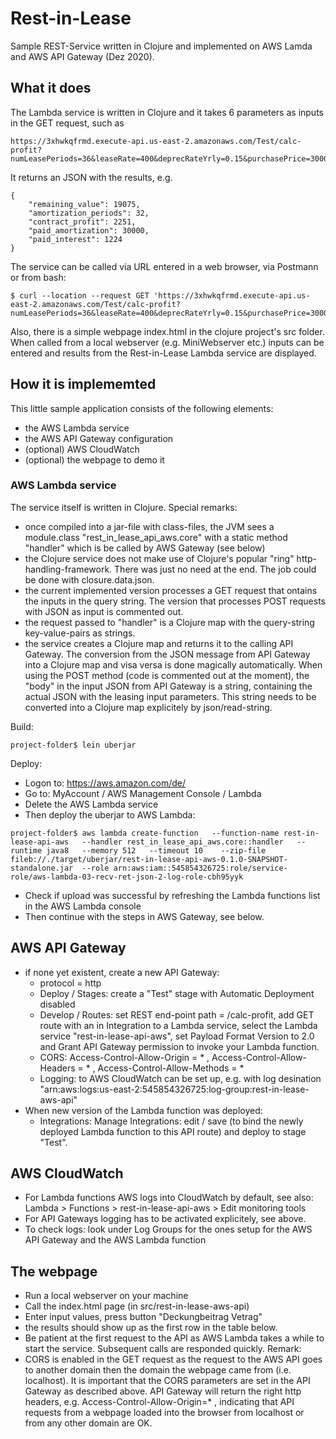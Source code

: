 # Rest-in-Lease
Sample REST-Service written in Clojure and implemented on AWS Lamda and AWS API Gateway (Dez 2020).
## What it does
The Lambda service is written in Clojure and it takes 6 parameters as inputs in the GET request, such as 
```
https://3xhwkqfrmd.execute-api.us-east-2.amazonaws.com/Test/calc-profit?numLeasePeriods=36&leaseRate=400&deprecRateYrly=0.15&purchasePrice=30000&refiInterestRateYrly=0.03&refiAnnuity=1000
```
It returns an JSON with the results, e.g.
```
{
    "remaining_value": 19075,
    "amortization_periods": 32,
    "contract_profit": 2251,
    "paid_amortization": 30000,
    "paid_interest": 1224
}
```
The service can be called via URL entered in a web browser, via Postmann or from bash: 
```
$ curl --location --request GET 'https://3xhwkqfrmd.execute-api.us-east-2.amazonaws.com/Test/calc-profit?numLeasePeriods=36&leaseRate=400&deprecRateYrly=0.15&purchasePrice=30000&refiInterestRateYrly=0.03&refiAnnuity=1000'
```

Also, there is a simple webpage index.html in the clojure project's src folder. When called from a local webserver (e.g. MiniWebserver etc.) inputs can be entered and results from the Rest-in-Lease Lambda service are displayed.

## How it is implememted
This little sample application consists of the following elements: 
* the AWS Lambda service
* the AWS API Gateway configuration
* (optional) AWS CloudWatch
* (optional) the webpage to demo it 

### AWS Lambda service
The service itself is written in Clojure. 
Special remarks:
* once compiled into a jar-file with class-files, the JVM sees a module.class "rest_in_lease_api_aws.core" with a static method "handler" which is be called by AWS Gateway (see below)
* the Clojure service does not make use of Clojure's popular "ring" http-handling-framework. There was just no need at the end. The job could be done with closure.data.json.
* the current implemented version processes a GET request that ontains the inputs in the query string. The version that processes POST requests with JSON as input is commented out. 
* the request passed to "handler" is a Clojure map with the query-string key-value-pairs as strings. 
* the service creates a Clojure map and returns it to the calling API Gateway. The conversion from the JSON message from API Gateway into a Clojure map and visa versa  is done magically automatically. When using the POST method (code is commented out at the moment), the "body" in the input JSON from API Gateway is a string, containing the actual JSON with the leasing input parameters. This string needs to be converted into a Clojure map explicitely by json/read-string.   

Build:
```
project-folder$ lein uberjar
```
Deploy:
* Logon to: https://aws.amazon.com/de/
* Go to: MyAccount / AWS Management Console / Lambda
* Delete the AWS Lambda service
* Then deploy the uberjar to AWS Lambda:
```
project-folder$ aws lambda create-function   --function-name rest-in-lease-api-aws   --handler rest_in_lease_api_aws.core::handler   --runtime java8   --memory 512   --timeout 10    --zip-file fileb://./target/uberjar/rest-in-lease-api-aws-0.1.0-SNAPSHOT-standalone.jar  --role arn:aws:iam::545854326725:role/service-role/aws-lambda-03-recv-ret-json-2-log-role-cbh95yyk
```
* Check if upload was successful by refreshing the Lambda functions list in the AWS Lambda console
* Then continue with the steps in AWS Gateway, see below.

## AWS API Gateway
* if none yet existent, create a new API Gateway: 
  * protocol = http
  * Deploy / Stages: create a "Test" stage with Automatic Deployment disabled
  * Develop / Routes: set REST end-point path = /calc-profit, add GET route with an in Integration to a Lambda service, select the Lambda service "rest-in-lease-api-aws", set Payload Format Version to 2.0 and Grant API Gateway permission to invoke your Lambda function.
  * CORS: Access-Control-Allow-Origin = * , Access-Control-Allow-Headers = * , Access-Control-Allow-Methods = *
  * Logging: to AWS CloudWatch can be set up, e.g. with log desination "arn:aws:logs:us-east-2:545854326725:log-group:rest-in-lease-aws-api" 
 * When new version of the Lambda function was deployed:
   * Integrations: Manage Integrations: edit / save (to bind the newly deployed Lambda function to this API route) and deploy to stage "Test".
 
 ## AWS CloudWatch
 * For Lambda functions AWS logs into CloudWatch by default, see also:  Lambda > Functions > rest-in-lease-api-aws > Edit monitoring tools
 * For API Gateways logging has to be activated explicitely, see above.
 * To check logs: look under Log Groups for the ones setup for the AWS API Gateway and the AWS Lambda function 

## The webpage
* Run a local webserver on your machine
* Call the index.html page (in src/rest-in-lease-aws-api) 
* Enter input values, press button "Deckungbeitrag Vetrag"
* the results should show up as the first row in the table below.
* Be patient at the first request to the API as AWS Lambda takes a while to start the service. Subsequent calls are responded quickly.
Remark:
* CORS is enabled in the GET request as the request to the AWS API goes to another domain then the domain the webpage came from (i.e. localhost). It is important that the CORS parameters are set in the API Gateway as described above. API Gateway will return the right http headers, e.g. Access-Control-Allow-Origin=* , indicating that API requests from a webpage loaded into the browser from localhost or from any other domain are OK. 




